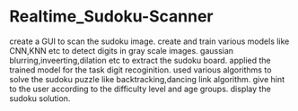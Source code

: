 # Realtime_Sudoku-Scanner
 create a GUI to scan the sudoku image.
 create and train various models like CNN,KNN etc to detect digits in gray scale images.
 gaussian blurring,inveerting,dilation etc to extract the sudoku board.
 applied the trained model for the task digit recoginition.
 used various algorithms to solve the sudoku puzzle like backtracking,dancing link algorithm.
 give hint to the user according to the difficulty level and age groups.
 display the sudoku solution.

